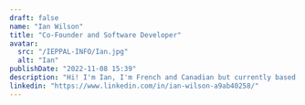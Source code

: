 ```yaml
---
draft: false
name: "Ian Wilson"
title: "Co-Founder and Software Developer"
avatar:
  src: "/IEPPAL-INFO/Ian.jpg"
  alt: "Ian"
publishDate: "2022-11-08 15:39"
description: "Hi! I'm Ian, I'm French and Canadian but currently based in Singapore, where I've spent the majority of my life. Having recently graduated from high school, I am passionate about exploring careers in math, physics, AI, and computer science. I am excited about the opportunities at the intersection of these fields and look forward to contributing to innovative solutions in the tech space. As a student who went through the majority of my secondary education with an IEP, I hope to be able to contribute meaningfully to the field, and support students the way I would have hoped to have been supported when I was in their shoes."
linkedin: "https://www.linkedin.com/in/ian-wilson-a9ab40258/"
---
```

